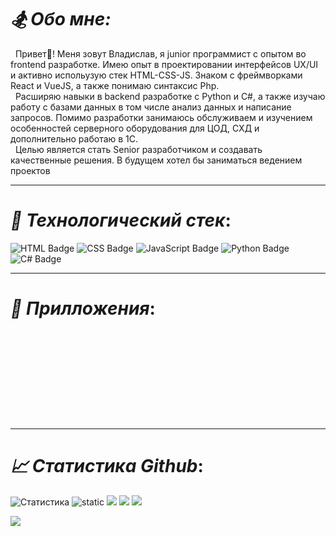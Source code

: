 <h1 height="25" > <i>🏂&nbsp;Обо мне: </i> </h1>


<a>&nbsp;&nbsp;Привет👋! Меня зовут Владислав, я junior программист с опытом во frontend разработке. Имею опыт в проектировании интерфейсов UX/UI и активно испольузую стек HTML-CSS-JS. Знаком с фреймворками React и VueJS, а также понимаю синтаксис Php.</a><br> 
&nbsp;&nbsp;Расширяю навыки в backend разработке с Python и C#, а также изучаю работу с базами данных в том числе анализ данных и написание запросов. Помимо разработки занимаюсь обслуживаем и изучением особенностей серверного оборудования для ЦОД, СХД и дополнительно работаю в 1С.</a><br>
<a>&nbsp;&nbsp;Целью является стать Senior разработчиком и создавать качественные решения. В будущем хотел бы заниматься ведением проектов</a><br>

---

<h1 height="25"> <i>🚀&nbsp;Технологический стек</i>: </h1>

<img src="https://img.shields.io/badge/-HTML-red?style=flat-square&logo=html5&logoColor=white" alt="HTML Badge" height="50" width="150"> <img src="https://img.shields.io/badge/-CSS-blue?style=flat-square&logo=css3&logoColor=white" alt="CSS Badge" height="50" width="120"> <img src="https://img.shields.io/badge/-JavaScript-orange?style=flat-square&logo=javascript&logoColor=white" alt="JavaScript Badge" height="50" width="170"> 
<img src="https://img.shields.io/badge/-Python-green?style=flat-square&logo=python&logoColor=white" alt="Python Badge" height="50" width="150"> <img src="https://img.shields.io/badge/-C%23-blue?style=flat-square&logo=c-sharp&logoColor=white" alt="C# Badge" height="50" width="60">

---


<h1 height="25" > <i> 📲&nbsp;Прилложения</i>: </h1>

<div style="display: flex;">
    <figure style="border-radius: 10px; overflow: hidden;">
    <img src="https://github.com/devicons/devicon/blob/master/icons/unity/unity-original.svg" alt="Unity" width="60" height="60">
  </figure>
          <figure style="border-radius: 10px; overflow: hidden;">
    <img src="https://github.com/devicons/devicon/blob/master/icons/vscode/vscode-original-wordmark.svg" alt="VSCode" width="60" height="60">
  </figure>
  <figure style="border-radius: 10px; overflow: hidden;">
    <img src="https://github.com/devicons/devicon/blob/master/icons/figma/figma-original.svg" alt="Figma" width="60" height="60">
  </figure>
  <figure style="border-radius: 10px; overflow: hidden;">
    <img src="https://github.com/devicons/devicon/blob/master/icons/photoshop/photoshop-original.svg" alt="Photoshop" width="60" height="60">
  </figure>
    <figure style="border-radius: 10px; overflow: hidden;">
    <img src="https://github.com/devicons/devicon/blob/master/icons/pycharm/pycharm-original.svg" alt="Pycharm" width="60" height="60">
  </figure>
      <figure style="border-radius: 10px; overflow: hidden;">
    <img src="https://github.com/devicons/devicon/blob/master/icons/visualstudio/visualstudio-original.svg" alt="VS" width="60" height="60">
  </figure>
  <figure style="border-radius: 10px; overflow: hidden; padding: 10px;">
  <img src="https://github.com/devicons/devicon/blob/master/icons/swagger/swagger-original.svg" alt="Swagger" width="60" height="60">
</figure>
  <figure style="border-radius: 10px; overflow: hidden; padding: 10px;">
  <img src="https://github.com/devicons/devicon/blob/master/icons/microsoftsqlserver/microsoftsqlserver-plain-wordmark.svg" alt="SQL" width="60" height="60">
</figure>
<figure style="border-radius: 10px; overflow: hidden; padding: 10px;">
  <img src="https://github.com/devicons/devicon/blob/master/icons/bootstrap/bootstrap-original-wordmark.svg" alt="Bootstrap" width="60" height="60">
</figure>
<figure style="border-radius: 10px; overflow: hidden; padding: 10px;">
  <img src="https://github.com/devicons/devicon/blob/master/icons/codepen/codepen-original.svg" alt="Codepen" width="60" height="60">
</figure>
    <figure style="border-radius: 10px; overflow: hidden; padding: 10px;">
  <img src="https://github.com/devicons/devicon/blob/master/icons/putty/putty-original.svg" alt="Codepen" width="60" height="60">
</figure>
</div>

&nbsp;

---

<h1 height="25"><i>📈&nbsp;Статистика Github</i>:</h1>

![Статистика](https://github-profile-summary-cards.vercel.app/api/cards/profile-details?username=Bibosiandre&theme=apprentice)
![static](http://github-profile-summary-cards.vercel.app/api/cards/repos-per-language?username=Bibosiandre&theme=apprentice)
![](http://github-profile-summary-cards.vercel.app/api/cards/most-commit-language?username=Bibosiandre&theme=apprentice)
![](http://github-profile-summary-cards.vercel.app/api/cards/stats?username=Bibosiandre&theme=apprentice)
![](http://github-profile-summary-cards.vercel.app/api/cards/productive-time?username=Bibosiandre&theme=apprentice&utcOffset=8)

[![](https://visitcount.itsvg.in/api?id=Bibosiandre&label=Profile%20Views&color=0&icon=0&pretty=true)](https://visitcount.itsvg.in)



